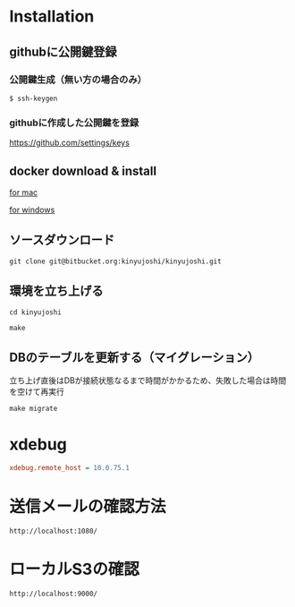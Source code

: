 # Installation

## githubに公開鍵登録

### 公開鍵生成（無い方の場合のみ）

```
$ ssh-keygen
```

### githubに作成した公開鍵を登録

https://github.com/settings/keys

## docker download & install

[for mac](https://download.docker.com/mac/stable/Docker.dmg)

[for windows](https://download.docker.com/win/stable/Docker%20for%20Windows%20Installer.exe)

## ソースダウンロード

```
git clone git@bitbucket.org:kinyujoshi/kinyujoshi.git
```

## 環境を立ち上げる

```
cd kinyujoshi

make
```

## DBのテーブルを更新する（マイグレーション）

立ち上げ直後はDBが接続状態なるまで時間がかかるため、失敗した場合は時間を空けて再実行

```
make migrate
```

# xdebug
```php/php.ini
xdebug.remote_host = 10.0.75.1
```

# 送信メールの確認方法
```
http://localhost:1080/
```

# ローカルS3の確認
```
http://localhost:9000/
```